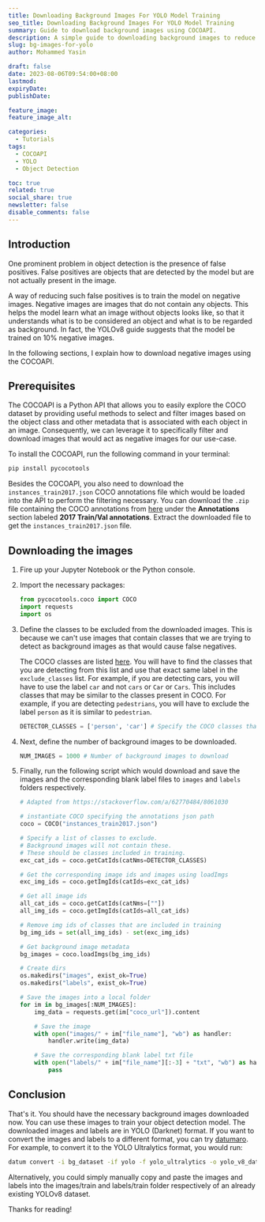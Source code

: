 ```yaml
---
title: Downloading Background Images For YOLO Model Training
seo_title: Downloading Background Images For YOLO Model Training
summary: Guide to download background images using COCOAPI.
description: A simple guide to downloading background images to reduce false positives in object detection models.
slug: bg-images-for-yolo
author: Mohammed Yasin

draft: false
date: 2023-08-06T09:54:00+08:00
lastmod:
expiryDate: 
publishDate: 

feature_image: 
feature_image_alt: 

categories:
  - Tutorials
tags:
  - COCOAPI
  - YOLO
  - Object Detection

toc: true
related: true
social_share: true
newsletter: false
disable_comments: false
---
```


## Introduction

One prominent problem in object detection is the presence of false positives. False positives are objects that are detected by the model but are not actually present in the image.

A way of reducing such false positives is to train the model on negative images. Negative images are images that do not contain any objects. This helps the model learn what an image without objects looks like, so that it understands what is to be considered an object and what is to be regarded as background. In fact, the YOLOv8 guide suggests that the model be trained on 10% negative images.

In the following sections, I explain how to download negative images using the COCOAPI.

## Prerequisites

The COCOAPI is a Python API that allows you to easily explore the COCO dataset by providing useful methods to select and filter images based on the object class and other metadata that is associated with each object in an image. Consequently, we can leverage it to specifically filter and download images that would act as negative images for our use-case.

To install the COCOAPI, run the following command in your terminal:
  
  ```bash
  pip install pycocotools
  ```

Besides the COCOAPI, you also need to download the `instances_train2017.json` COCO annotations file which would be loaded into the API to perform the filtering necessary. You can download the `.zip` file containing the COCO annotations from [here](https://cocodataset.org/#download) under the **Annotations** section labeled **2017 Train/Val annotations**. Extract the downloaded file to get the `instances_train2017.json` file.

## Downloading the images

1. Fire up your Jupyter Notebook or the Python console.
2. Import the necessary packages:

    ```python
    from pycocotools.coco import COCO
    import requests
    import os
    ```

3. Define the classes to be excluded from the downloaded images. This is because we can't use images that contain classes that we are trying to detect as background images as that would cause false negatives.

    The COCO classes are listed [here](https://github.com/ultralytics/yolov5/blob/df48c205c5fc7be5af6b067da1f7cb3efb770d88/data/coco.yaml). You will have to find the classes that you are detecting from this list and use that exact same label in the `exclude_classes` list. For example, if you are detecting cars, you will have to use the label `car` and not `cars` or `Car` or `Cars`. This includes classes that may be similar to the classes present in COCO. For example, if you are detecting `pedestrians`, you will have to exclude the label `person` as it is similar to `pedestrian`.

    ```python
    DETECTOR_CLASSES = ['person', 'car'] # Specify the COCO classes that you are detecting
    ```

4. Next, define the number of background images to be downloaded.

    ```python
    NUM_IMAGES = 1000 # Number of background images to download
    ```

5. Finally, run the following script which would download and save the images and the corresponding blank label files to `images` and `labels` folders respectively.

    ```python
    # Adapted from https://stackoverflow.com/a/62770484/8061030

    # instantiate COCO specifying the annotations json path
    coco = COCO("instances_train2017.json")

    # Specify a list of classes to exclude.
    # Background images will not contain these.
    # These should be classes included in training.
    exc_cat_ids = coco.getCatIds(catNms=DETECTOR_CLASSES)

    # Get the corresponding image ids and images using loadImgs
    exc_img_ids = coco.getImgIds(catIds=exc_cat_ids)

    # Get all image ids
    all_cat_ids = coco.getCatIds(catNms=[""])
    all_img_ids = coco.getImgIds(catIds=all_cat_ids)

    # Remove img ids of classes that are included in training
    bg_img_ids = set(all_img_ids) - set(exc_img_ids)

    # Get background image metadata
    bg_images = coco.loadImgs(bg_img_ids)

    # Create dirs
    os.makedirs("images", exist_ok=True)
    os.makedirs("labels", exist_ok=True)

    # Save the images into a local folder
    for im in bg_images[:NUM_IMAGES]:
        img_data = requests.get(im["coco_url"]).content

        # Save the image
        with open("images/" + im["file_name"], "wb") as handler:
            handler.write(img_data)

        # Save the corresponding blank label txt file
        with open("labels/" + im["file_name"][:-3] + "txt", "wb") as handler:
            pass
    ```

## Conclusion

That's it. You should have the necessary background images downloaded now. You can use these images to train your object detection model. The downloaded images and labels are in YOLO (Darknet) format. If you want to convert the images and labels to a different format, you can try [datumaro](https://openvinotoolkit.github.io/datumaro/latest/docs/command-reference/context_free/convert.html#convert). For example, to convert it to the YOLO Ultralytics format, you would run:

```bash
datum convert -i bg_dataset -if yolo -f yolo_ultralytics -o yolo_v8_dataset -- --save-media
```

Alternatively, you could simply manually copy and paste the images and labels into the images/train and labels/train folder respectively of an already existing YOLOv8 dataset.

Thanks for reading!
